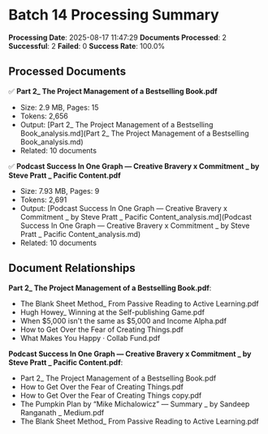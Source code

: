 # Batch 14 Processing Summary

**Processing Date**: 2025-08-17 11:47:29
**Documents Processed**: 2
**Successful**: 2
**Failed**: 0
**Success Rate**: 100.0%

## Processed Documents

✅ **Part 2_ The Project Management of a Bestselling Book.pdf**
   - Size: 2.9 MB, Pages: 15
   - Tokens: 2,656
   - Output: [Part 2_ The Project Management of a Bestselling Book_analysis.md](Part 2_ The Project Management of a Bestselling Book_analysis.md)
   - Related: 10 documents

✅ **Podcast Success In One Graph — Creative Bravery x Commitment _ by Steve Pratt _ Pacific Content.pdf**
   - Size: 7.93 MB, Pages: 9
   - Tokens: 2,691
   - Output: [Podcast Success In One Graph — Creative Bravery x Commitment _ by Steve Pratt _ Pacific Content_analysis.md](Podcast Success In One Graph — Creative Bravery x Commitment _ by Steve Pratt _ Pacific Content_analysis.md)
   - Related: 10 documents

## Document Relationships

**Part 2_ The Project Management of a Bestselling Book.pdf**:
  - The Blank Sheet Method_ From Passive Reading to Active Learning.pdf
  - Hugh Howey_ Winning at the Self-publishing Game.pdf
  - When $5,000 isn't the same as $5,000 and Income Alpha.pdf
  - How to Get Over the Fear of Creating Things.pdf
  - What Makes You Happy · Collab Fund.pdf

**Podcast Success In One Graph — Creative Bravery x Commitment _ by Steve Pratt _ Pacific Content.pdf**:
  - Part 2_ The Project Management of a Bestselling Book.pdf
  - How to Get Over the Fear of Creating Things.pdf
  - How to Get Over the Fear of Creating Things copy.pdf
  - The Pumpkin Plan by “Mike Michalowicz” — Summary _ by Sandeep Ranganath _ Medium.pdf
  - The Blank Sheet Method_ From Passive Reading to Active Learning.pdf
